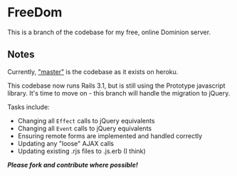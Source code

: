 FreeDom
======

This is a branch of the codebase for my free, online Dominion server.

Notes
-----

Currently, ["master"](https://github.com/asilano/free-dom/) is the codebase as it exists on heroku.

This codebase now runs Rails 3.1, but is still using the Prototype javascript library. It's time to move on - this branch will handle the migration to jQuery.

Tasks include:
* Changing all `Effect` calls to jQuery equivalents
* Changing all `Event` calls to jQuery equivalents
* Ensuring remote forms are implemented and handled correctly
* Updating any "loose" AJAX calls
* Updating existing .rjs files to .js.erb (I think)

_**Please fork and contribute where possible!**_
